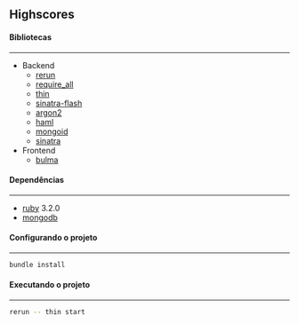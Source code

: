 ## Highscores



####  Bibliotecas
---
- Backend
  - [rerun](https://github.com/alexch/rerun)
  - [require_all](https://github.com/jarmo/require_all)
  - [thin](https://github.com/macournoyer/thin)
  - [sinatra-flash](https://github.com/SFEley/sinatra-flash)
  - [argon2](https://github.com/technion/ruby-argon2) 
  - [haml](https://github.com/haml/haml)
  - [mongoid](https://github.com/mongodb/mongoid)
  - [sinatra](https://github.com/sinatra/sinatra)
- Frontend
  - [bulma](https://bulma.io)




#### Dependências
---
- [ruby](https://www.ruby-lang.org) 3.2.0
- [mongodb](https://www.mongodb.com)



#### Configurando o projeto
---
```bash
bundle install
```



#### Executando o projeto
---
```bash
rerun -- thin start
```
